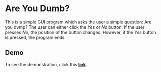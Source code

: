 # Are You Dumb?

This is a simple GUI program which asks the user a simple question: Are you dvmp?
The user can either click the _Yes_ or _No_ button.
If the user presses _No_, the position of the button changes.
However, if the _Yes_ button is pressed, the program ends.

## Demo

To see the demonstration, click this [**link**](https://youtu.be/U75lMoohPCs).
